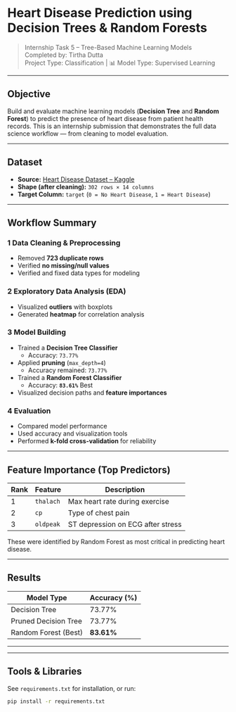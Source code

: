 #  Heart Disease Prediction using Decision Trees & Random Forests

>  Internship Task 5 – Tree-Based Machine Learning Models  
>  Completed by: Tirtha Dutta  
>  Project Type: Classification | 📊 Model Type: Supervised Learning  

---

##  Objective

Build and evaluate machine learning models (**Decision Tree** and **Random Forest**) to predict the presence of heart disease from patient health records. This is an internship submission that demonstrates the full data science workflow — from cleaning to model evaluation.

---

##  Dataset

- **Source:** [Heart Disease Dataset – Kaggle](https://www.kaggle.com/datasets/johnsmith88/heart-disease-dataset)  
- **Shape (after cleaning):** `302 rows × 14 columns`  
- **Target Column:** `target` (`0 = No Heart Disease`, `1 = Heart Disease`)

---

##  Workflow Summary

### 1️ Data Cleaning & Preprocessing
- Removed **723 duplicate rows**
- Verified **no missing/null values**
- Verified and fixed data types for modeling

### 2️ Exploratory Data Analysis (EDA)
- Visualized **outliers** with boxplots
- Generated **heatmap** for correlation analysis

### 3️ Model Building
- Trained a **Decision Tree Classifier**  
  - Accuracy: `73.77%`
- Applied **pruning** (`max_depth=4`)  
  - Accuracy remained: `73.77%`
- Trained a **Random Forest Classifier**  
  - Accuracy: **`83.61%`**  Best
- Visualized decision paths and **feature importances**

### 4️ Evaluation
- Compared model performance
- Used accuracy and visualization tools
- Performed **k-fold cross-validation** for reliability

---

##  Feature Importance (Top Predictors)

| Rank | Feature   | Description                              |
|------|-----------|------------------------------------------|
| 1️   | `thalach` | Max heart rate during exercise           |
| 2️   | `cp`      | Type of chest pain                       |
| 3️   | `oldpeak` | ST depression on ECG after stress        |

These were identified by Random Forest as most critical in predicting heart disease.

---

##  Results

| Model Type            | Accuracy (%) |
|-----------------------|--------------|
| Decision Tree         | 73.77%       |
| Pruned Decision Tree  | 73.77%       |
|  Random Forest (Best) | **83.61%**   |

---


---

##  Tools & Libraries

See `requirements.txt` for installation, or run:

```bash
pip install -r requirements.txt


